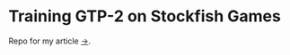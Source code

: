 # Training GTP-2 on Stockfish Games

Repo for my article [->](https://yp-edu.github.io/projects/training-gpt2-on-stockfish-games).
